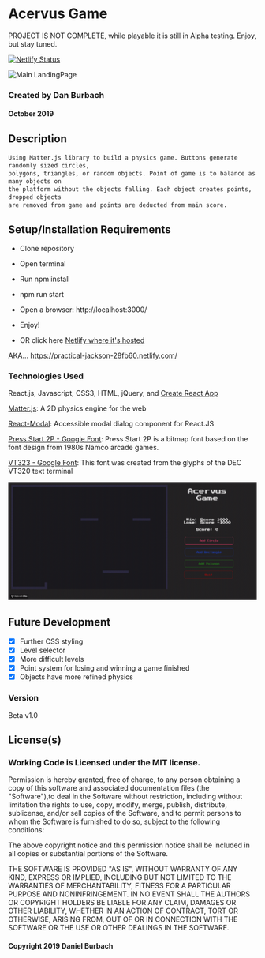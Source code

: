 # Acervus Game 

PROJECT IS NOT COMPLETE, while playable it is still in Alpha testing. Enjoy, but stay tuned.

[![Netlify Status](https://api.netlify.com/api/v1/badges/aae4eba4-6e6f-432f-aeec-41db49cdfd8a/deploy-status)](https://app.netlify.com/sites/practical-jackson-28fb60/deploys)

![Main LandingPage](https://github.com/DanBurbach/Acervus_Game/blob/master/src/assets/README_Acervus_Splash.gif?raw=true)

### __Created by Dan Burbach__
#### __October 2019__


## __Description__

```
Using Matter.js library to build a physics game. Buttons generate randomly sized circles, 
polygons, triangles, or random objects. Point of game is to balance as many objects on 
the platform without the objects falling. Each object creates points, dropped objects 
are removed from game and points are deducted from main score.
```

## __Setup/Installation Requirements__

  * Clone repository

  * Open terminal

  * Run npm install

  * npm run start

  * Open a browser: http://localhost:3000/

  * Enjoy!
  
  * OR click here [Netlify where it's hosted](https://practical-jackson-28fb60.netlify.com/)
  
  AKA... https://practical-jackson-28fb60.netlify.com/

### __Technologies Used__

  React.js, Javascript, CSS3, HTML, jQuery, and [Create React App](https://github.com/facebook/create-react-app)

  [Matter.js](https://brm.io/matter-js/): A 2D physics engine for the web

  [React-Modal](https://www.npmjs.com/package/react-modal): Accessible modal dialog component for React.JS

  [Press Start 2P - Google Font](https://fonts.google.com/specimen/Press+Start+2P): Press Start 2P is a bitmap font based on the font design from 1980s Namco arcade games.

  [VT323 - Google Font](https://fonts.google.com/specimen/VT323): This font was created from the glyphs of the DEC VT320 text terminal

  ![Acervus Gameplay](https://github.com/DanBurbach/Acervus_Game/blob/master/src/assets/README_Acervus_Gameplay.gif?raw=true)

## __Future Development__

  - [x] Further CSS styling
  - [x] Level selector
  - [x] More difficult levels
  - [x] Point system for losing and winning a game finished
  - [x] Objects have more refined physics

### __Version__

Beta v1.0

## License(s)
### Working Code is Licensed under the MIT license.

Permission is hereby granted, free of charge, to any person obtaining a copy of this software and associated documentation files (the "Software"),to deal in the Software without restriction, including without limitation the rights to use, copy, modify, merge, publish, distribute, sublicense,
and/or sell copies of the Software, and to permit persons to whom the Software is furnished to do so, subject to the following conditions:

The above copyright notice and this permission notice shall be included in all copies or substantial portions of the Software.

THE SOFTWARE IS PROVIDED "AS IS", WITHOUT WARRANTY OF ANY KIND, EXPRESS OR IMPLIED, INCLUDING BUT NOT LIMITED TO THE WARRANTIES OF MERCHANTABILITY,
FITNESS FOR A PARTICULAR PURPOSE AND NONINFRINGEMENT. IN NO EVENT SHALL THE AUTHORS OR COPYRIGHT HOLDERS BE LIABLE FOR ANY CLAIM, DAMAGES OR OTHER LIABILITY,
WHETHER IN AN ACTION OF CONTRACT, TORT OR OTHERWISE, ARISING FROM, OUT OF OR IN CONNECTION WITH THE SOFTWARE OR THE USE OR OTHER DEALINGS IN THE SOFTWARE.

#### Copyright 2019 Daniel Burbach
